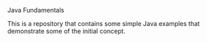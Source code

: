 Java Fundamentals
        
This is a repository that contains some simple Java examples that demonstrate some of the initial concept.
